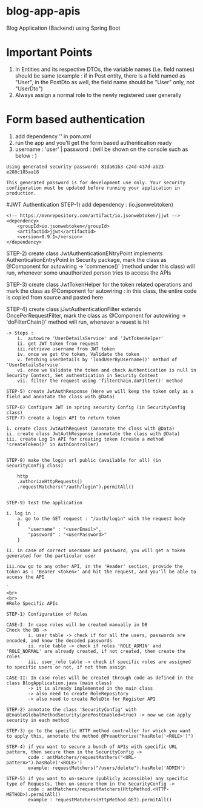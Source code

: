 # blog-app-apis
 Blog Application (Backend) using Spring Boot
 
# Important Points
1. In Entities and its respective DTOs, the variable names (i.e. field names) should be same (example : if in Post entity, there is a field named as "User", in the PostDto as well, the field name should be "User" only, not "UserDto")
2. Always assign a normal role to the newly registered user generally

# Form based authentication
1. add dependency '' in pom.xml
2. run the app and you'll get the form based authentication ready
3. username : 'user' | password : (will be shown on the console such as below : )

```
Using generated security password: 81da61b3-c24d-437d-ab23-e288c185aa18

This generated password is for development use only. Your security configuration must be updated before running your application in production.
```


#JWT Authentication
STEP-1) add dependency : (io.jsonwebtoken)

```
<!-- https://mvnrepository.com/artifact/io.jsonwebtoken/jjwt -->
<dependency>
    <groupId>io.jsonwebtoken</groupId>
    <artifactId>jjwt</artifactId>
    <version>0.9.1</version>
</dependency>
```
STEP-2) create class JwtAuthenticationENtryPoint implements AuthenticationEntryPoint in Security package, mark the class as @Component for autowiring 
-> 'commence()' (method under this class) will run, whenever some unauthorized person tries to access the APIs

STEP-3) create class JwtTokenHelper for the token related operations and mark the class as @Component for autowiring : in this class, the entire code is copied from source and pasted here

STEP-4) create class jJwtAuthenticationFilter extends OncePerRequestFilter, mark the class as @Component for autowiring 
-> 'doFilterChain()' method will run, whenever a reuest is hit

```
-> Steps :
	i.	autowire 'UserDetailsService' and 'JwtTokenHelper' 
	ii.	get JWT token from request
	iii.retrieve username from JWT token
	iv. once we get the token, Validate the token
	v. fetching userDetails by 'loadUserByUsername()' method of 'UserDetailsService'
	vi. once we Validate the token and check Authentication is null in Security Context, Set authentication in Security Context
	vii. filter the request using 'filterChain.doFIlter()' method
```	
```
STEP-5) create JwtAuthResponse (Here we will keep the token only as a field and annotate the class with @Data)

STEP-6) Configure JWT in spring security Config (in SecurityConfig class)
STEP-7) create a login API to return token

```
	i. create class JwtAuthRequest (annotate the class with @Data)
	ii. create class JwtAuthResponse (annotate the class with @Data)
	iii. create Log In API for creating token (create a method 'createToken()' in AuthController)
```

STEP-8) make the login url public (available for all) (in SecurityConfig class)

```
		http
		.authorizeHttpRequests()
		.requestMatchers("/auth/login").permitAll()
```

STEP-9) test the application

```
	i. log in :
		a. go to the GET request : "/auth/login" with the request body
		{
			"username" : "<userEmail>",
			"password" : "<userPassword>"
		}
	
	ii. in case of correct username and password, you will get a token generated for the particular user
	
	iii.now go to any other API, in the 'Header' section, provide the token as : 'Bearer <token>' and hit the request, and you'll be able to access the API
```
`
<br>
<br>
#Role Specific APIs

STEP-1) Configuration of Roles

CASE-I: In case roles will be created manually in DB
Check the DB -> 
		i. user table -> check if for all the users, passwords are encoded, and know the decoded passwords
		ii. role table -> check if roles 'ROLE_ADMIN' and 'ROLE_NORMAL' are already created, if not created, then create the roles
		iii. user_role table -> check if specific roles are assigned to specific users or not, if not then assign

CASE-II: In case roles will be created through code as defined in the class BlogApplication.java (main class) 
		-> it is already implemented in the main class
		-> also need to create RoleRepository
		-> also need to create RoleDto for Register API
		
STEP-2) annotate the class 'SecurityConfig' with @EnableGlobalMethodSecurity(prePostEnabled=true) -> now we can apply security in each method

STEP-3) go to the specific HTTP method controller for which you want to apply this, annotate the method @Preauthorize("hasRole('<ROLE>')")

STEP-4) if you want to secure a bunch of APIs with specific URL pattern, then secure them in the SecurityConfig ->
		code : antMatchers/requestMathers("<URL-pattern>").hasRole('<ROLE>')
		example: requestMatchers("/users/delete").hasRole('ADMIN')

STEP-5) if you want to un-secure (publicly accessible) any specific type of Requests, then un-secure them in the SecurityConfig ->
		code : antMatchers/requestMatchers(HttpMethod.<HTTP-METHOD>).permitAll()
		example : requestMatchers(HttpMethod.GET).permitAll()
		

